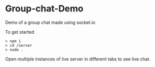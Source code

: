 # Group-chat-Demo
Demo of a group chat made using socket.io

To get started
```
> npm i
> cd /server
> node .

```

Open multiple instances of live server in different tabs to see live chat.
